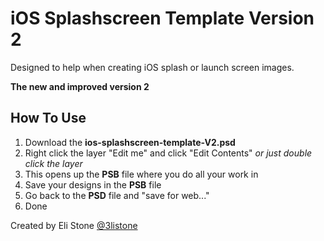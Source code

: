 iOS Splashscreen Template Version 2
============================

Designed to help when creating iOS splash or launch screen images.

**The new and improved version 2**

## How To Use ##

1. Download the **ios-splashscreen-template-V2.psd**
2. Right click the layer "Edit me" and click "Edit Contents" *or just double click the layer*
3. This opens up the **PSB** file where you do all your work in
4. Save your designs in the **PSB** file
5. Go back to the **PSD** file and "save for web..."
6. Done


Created by Eli Stone [@3listone](https://twitter.com/3liStone)
